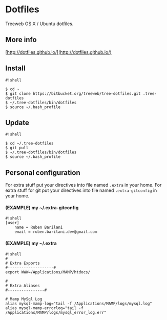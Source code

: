 # Dotfiles

Treeweb OS X / Ubuntu dotfiles.

## More info
[http://dotfiles.github.io/](http://dotfiles.github.io/)

## Install

```
#!shell

$ cd ~
$ git clone https://bitbucket.org/treeweb/tree-dotfiles.git .tree-dotfiles
$ ~/.tree-dotfiles/bin/dotfiles
$ source ~/.bash_profile
```

## Update
```
#!shell

$ cd ~/.tree-dotfiles
$ git pull 
$ ~/.tree-dotfiles/bin/dotfiles
$ source ~/.bash_profile
```

## Personal configuration

For extra stuff put your directives into file named ```.extra``` in your home.
For extra stuff for git put your directives into file named ```.extra-gitconfig``` in your home.

#### (EXAMPLE) my ~/.extra-gitconfig
```
#!shell
[user]
    name = Ruben Barilani
    email = ruben.barilani.dev@gmail.com
```

#### (EXAMPLE) my ~/.extra
```
#!shell
#
# Extra Exports
#--------------------#
export WWW=/Applications/MAMP/htdocs/

#
# Extra Aliases
#----------------#

# Mamp MySql Log
alias mysql-mamp-log="tail -f /Applications/MAMP/logs/mysql.log"
alias mysql-mamp-errorlog="tail -f /Applications/MAMP/logs/mysql_error_log.err"

```



